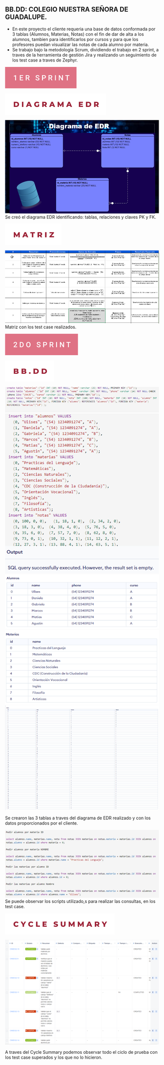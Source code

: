 BB.DD: COLEGIO NUESTRA SEÑORA DE GUADALUPE.
-------------------------------------------
- En este proyecto el cliente requeria una base de datos conformada por 3 tablas (Alumnos, Materias, Notas) con el fin de dar de alta a los alumnos, tambien para identificarlos por cursos y para que los profesores puedan visualizar las notas de cada alumno por materia.
- Se trabajo bajo la metodología Scrum, dividiendo el trabajo en 2 sprint, a traves de la herramienta de gestión Jira y realizando un seguimiento de los test case a traves de Zephyr.




[![](1er-sprint.svg)]()



[![](-diagrama-edr.svg)]()



[![](DiagramaEDR.png)]()
Se creó el diagrama EDR identificando: tablas, relaciones y claves PK y FK.




[![](-matriz.svg)]()




[![](Matriz.png)]()
Matriz con los test case realizados.




[![](2do-sprint.svg)]()




[![](-bb.dd.svg)]()




[![](SQLtablas.png)]()
[![](SQLdatos.png)]()
[![](TablaAlumnos.png)]()
[![](TablaMaterias.png)]()
[![](TablaNotas.png)]()

Se crearon las 3 tablas a traves del diagrama de EDR realizado y con los datos proporcionados por el cliente.




[![](Scripts.png)]()
Se puede observar los scripts utilizado,s para realizar las consultas, en los test case.



[![](-cycle-summary.svg)]()



[![](CycleSummary.png)]()

A traves del Cycle Summary podemos observar todo el ciclo de prueba con los test case superados y los que no lo hicieron.







